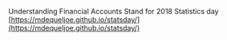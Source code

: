 Understanding Financial Accounts Stand for 2018 Statistics day [https://mdequeljoe.github.io/statsday/](https://mdequeljoe.github.io/statsday/)